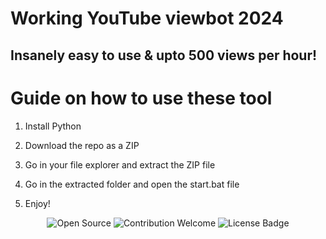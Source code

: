 # Working YouTube viewbot 2024   
     
## Insanely easy to use & upto 500 views per hour!     
  
# Guide on how to use these tool
   
1. Install Python   
     
2. Download the repo as a ZIP    
   
3. Go in your file explorer and extract the ZIP file    
  
4. Go in the extracted folder and open the start.bat file   
 
5. Enjoy! 
  
<p align="center">
  <img src="https://badges.frapsoft.com/os/v1/open-source.svg?v=103" alt="Open Source"> 
  <img src="https://img.shields.io/badge/contributions-welcome-brightgreen.svg?style=flat" alt="Contribution Welcome">   
  <img src="https://img.shields.io/badge/License-GPLv3-blue.svg" alt="License Badge">      
</p> 